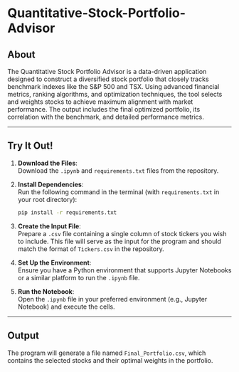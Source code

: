 # Quantitative-Stock-Portfolio-Advisor


## About
The Quantitative Stock Portfolio Advisor is a data-driven application designed to construct a diversified stock portfolio that closely tracks benchmark indexes like the S&P 500 and TSX. Using advanced financial metrics, ranking algorithms, and optimization techniques, the tool selects and weights stocks to achieve maximum alignment with market performance. The output includes the final optimized portfolio, its correlation with the benchmark, and detailed performance metrics.

---

## Try It Out!

1. **Download the Files**:  
   Download the `.ipynb` and `requirements.txt` files from the repository.

2. **Install Dependencies**:  
   Run the following command in the terminal (with `requirements.txt` in your root directory):  
   ```bash
   pip install -r requirements.txt
   ```

3. **Create the Input File**:  
   Prepare a `.csv` file containing a single column of stock tickers you wish to include. This file will serve as the input for the program and should match the format of `Tickers.csv` in the repository.

4. **Set Up the Environment**:  
   Ensure you have a Python environment that supports Jupyter Notebooks or a similar platform to run the `.ipynb` file.

5. **Run the Notebook**:  
   Open the `.ipynb` file in your preferred environment (e.g., Jupyter Notebook) and execute the cells.

---

## Output
The program will generate a file named `Final_Portfolio.csv`, which contains the selected stocks and their optimal weights in the portfolio.
```
